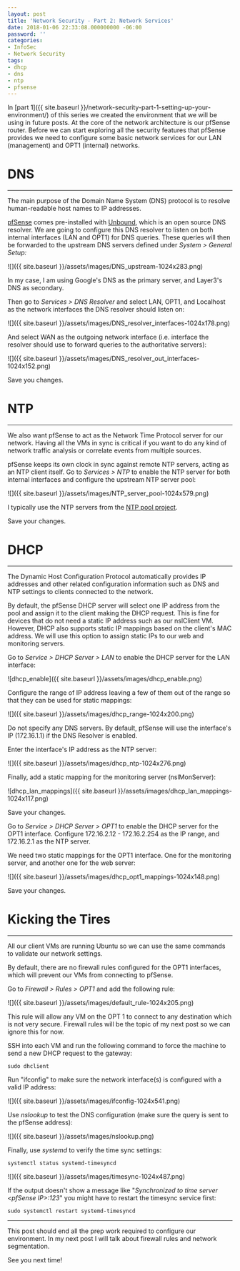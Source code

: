 ```yaml
---
layout: post
title: 'Network Security - Part 2: Network Services'
date: 2018-01-06 22:33:08.000000000 -06:00
password: ''
categories:
- InfoSec
- Network Security
tags:
- dhcp
- dns
- ntp
- pfsense
---
```

In [part 1]({{ site.baseurl }}/network-security-part-1-setting-up-your-environment/) of this series we created the environment that we will be using in future posts. At the core of the network architecture is our pfSense router. Before we can start exploring all the security features that pfSense provides we need to configure some basic network services for our LAN (management) and OPT1 (internal) networks.

<!--more-->

# DNS

* * *

The main purpose of the Domain Name System (DNS) protocol is to resolve human-readable host names to IP addresses.&nbsp;

[pfSense](https://doc.pfsense.org/index.php/Unbound_DNS_Resolver) comes pre-installed with [Unbound](https://unbound.net/), which is an open source DNS resolver. We are going to configure this DNS resolver to listen on both internal interfaces (LAN and OPT1) for DNS queries. These queries will then be forwarded to the upstream DNS servers defined under&nbsp;_System \> General Setup:_

![]({{ site.baseurl }}/assets/images/DNS_upstream-1024x283.png)

In my case, I am using&nbsp;Google's DNS as the primary server, and Layer3's DNS as secondary.

Then go to _Services \> DNS Resolver_ and select LAN, OPT1, and Localhost as the network interfaces the DNS resolver should listen on:

![]({{ site.baseurl }}/assets/images/DNS_resolver_interfaces-1024x178.png)

And select WAN as the outgoing network interface (i.e. interface the resolver should use to forward queries to the authoritative servers):

![]({{ site.baseurl }}/assets/images/DNS_resolver_out_interfaces-1024x152.png)

Save you changes.

# NTP

* * *

We also want pfSense to act as the Network Time Protocol server for our network. Having all the VMs in sync is critical if you want to do any kind of network traffic analysis or correlate events from multiple sources.

pfSense keeps its own clock in sync against remote NTP servers, acting as an NTP client itself. Go to&nbsp;_Services \> NTP_&nbsp;to enable the NTP server for both internal interfaces and configure the upstream NTP server pool:

![]({{ site.baseurl }}/assets/images/NTP_server_pool-1024x579.png)

I typically use the NTP servers from the [NTP pool project](http://www.pool.ntp.org/zone/north-america).

Save your changes.

# DHCP

* * *

The Dynamic Host Configuration Protocol&nbsp;automatically provides IP addresses and other related configuration information such as DNS and NTP settings to clients connected to the network.

By default, the pfSense DHCP server will select one IP address from the pool and assign it to the client making the DHCP request. This is fine for devices that do not need a static IP address such as our nslClient VM. However, DHCP also supports static IP mappings based on the client's MAC address. We will use this option to assign static IPs to our web and monitoring servers.

Go to _Service \> DHCP Server \> LAN_ to enable the DHCP server for the LAN interface:

![dhcp_enable]({{ site.baseurl }}/assets/images/dhcp_enable.png)

Configure the range of IP address leaving a few of them out of the range so that they can be used for static mappings:

![]({{ site.baseurl }}/assets/images/dhcp_range-1024x200.png)

Do not specify any DNS servers. By default, pfSense will use the interface's IP (172.16.1.1) if the DNS Resolver is enabled.

Enter the interface's IP address as the NTP server:

![]({{ site.baseurl }}/assets/images/dhcp_ntp-1024x276.png)

Finally, add a static mapping for the monitoring server (nslMonServer):

![dhcp_lan_mappings]({{ site.baseurl }}/assets/images/dhcp_lan_mappings-1024x117.png)

Save your changes.

Go to _Service \> DHCP Server \> OPT1_ to enable the DHCP server for the OPT1 interface.&nbsp;Configure 172.16.2.12 - 172.16.2.254 as the IP range, and 172.16.2.1 as the NTP server.

We need two static mappings for the OPT1 interface. One for the monitoring server, and another one for the web server:

![]({{ site.baseurl }}/assets/images/dhcp_opt1_mappings-1024x148.png)

Save your changes.

# Kicking the Tires

* * *

All our client VMs are running Ubuntu so we can use the same commands to validate our network settings.

By default, there are no firewall rules configured for the OPT1 interfaces, which will prevent our VMs from connecting to pfSense.

Go to _Firewall \> Rules \> OPT1_ and add the following rule:

![]({{ site.baseurl }}/assets/images/default_rule-1024x205.png)

This rule will allow any VM on the OPT 1 to connect to any destination which is not very secure. Firewall rules will be the topic of my next post so we can ignore this for now.

SSH into each VM and run the following command to force the machine to send a new DHCP request to the gateway:

```
sudo dhclient
```

Run "ifconfig" to make sure the network interface(s) is configured with a valid IP address:

![]({{ site.baseurl }}/assets/images/ifconfig-1024x541.png)

Use _nslookup_ to test the DNS configuration (make sure the query is sent to the pfSense address):

![]({{ site.baseurl }}/assets/images/nslookup.png)

Finally, use _systemd_ to verify the time sync settings:

```
systemctl status systemd-timesyncd
```

![]({{ site.baseurl }}/assets/images/timesync-1024x487.png)

If the output doesn't show a message like "_Synchronized to time server \<pfSense IP\>:123_" you might have to restart the timesync service first:

```
sudo systemctl restart systemd-timesyncd
```

* * *

This post should end all the prep work required to configure our environment. In my next post I will talk about firewall rules and network segmentation.

See you next time!

